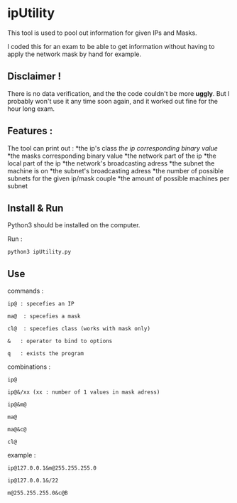 # ipUtility

This tool is used to pool out information for given IPs and Masks.

I coded this for an exam to be able to get information without having to apply the network mask by hand for example.


Disclaimer !
-
There is no data verification, and the the code couldn't be more **uggly**. But I probably won't use it any time soon again, and it worked out fine for the hour long exam.


Features :
-
The tool can print out : 
*the ip's class
*the ip corresponding binary value*
*the masks corresponding binary value
*the network part of the ip
*the local part of the ip
*the network's broadcasting adress
*the subnet the machine is on
*the subnet's broadcasting adress
*the number of possible subnets for the given ip/mask couple
*the amount of possible machines per subnet


Install & Run
-
Python3 should be installed on the computer.

Run :

```python3 ipUtility.py```


Use
-
commands :

    ip@ : specefies an IP

    ma@  : specefies a mask

    cl@  : specefies class (works with mask only)

    &   : operator to bind to options

    q   : exists the program


combinations :

    ip@
    
    ip@&/xx (xx : number of 1 values in mask adress)
    
    ip@&m@
    
    ma@
    
    ma@&c@
    
    cl@
    
    
example :

    ip@127.0.0.1&m@255.255.255.0
    
    ip@127.0.0.1&/22
    
    m@255.255.255.0&c@B


